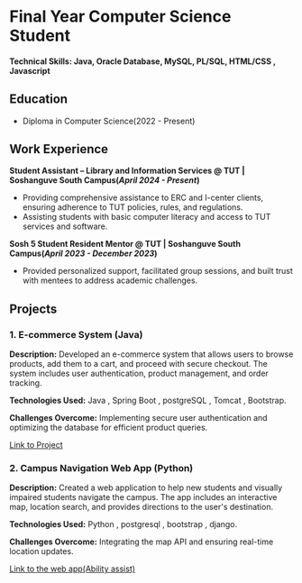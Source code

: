 # Final Year Computer Science Student

#### Technical Skills: Java, Oracle Database, MySQL, PL/SQL, HTML/CSS , Javascript 

## Education
- Diploma in Computer Science(2022 - Present)

## Work Experience
**Student Assistant – Library and Information Services @ TUT | Soshanguve South Campus(_April 2024 - Present_)**
-	Providing comprehensive assistance to ERC and I-center clients, ensuring adherence to TUT policies, rules, and regulations.
-	Assisting students with basic computer literacy and access to TUT services and software.


**Sosh 5 Student Resident Mentor @ TUT | Soshanguve South Campus(_April 2023 - December 2023_)**
-	Provided personalized support, facilitated group sessions, and built trust with mentees to address academic challenges.

## Projects
### 1. E-commerce System (Java)

**Description:** Developed an e-commerce system that allows users to browse products, add them to a cart, and proceed with secure checkout. The system includes user authentication, product management, and order tracking.

**Technologies Used:** Java , Spring Boot , postgreSQL , Tomcat , Bootstrap.

**Challenges Overcome:** Implementing secure user authentication and optimizing the database for efficient product queries.

[Link to Project](https://github.com/09Jeanette/LifestyleDeliciousWebApp)


### 2.  Campus Navigation Web App (Python)

**Description:** Created a web application to help new students and visually impaired students navigate the campus. The app includes an interactive map, location search, and provides directions to the user's destination.

**Technologies Used:** Python , postgresql , bootstrap , django.

**Challenges Overcome:** Integrating the map API and ensuring real-time location updates.

[Link to the web app(Ability assist)](https://ability-assist-347e4e772fc7.herokuapp.com/AbilityAssistWebApp/)
